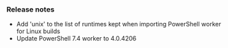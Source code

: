 ### Release notes

<!-- Please add your release notes in the following format:
- My change description (#PR)
-->
- Add 'unix' to the list of runtimes kept when importing PowerShell worker for Linux builds
- Update PowerShell 7.4 worker to 4.0.4206